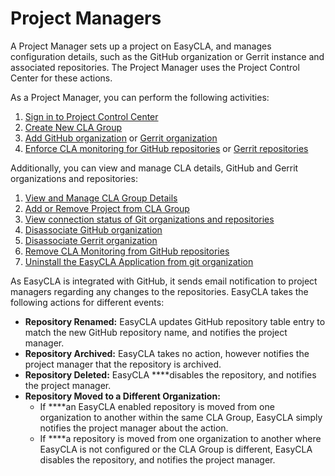 # Project Managers

A Project Manager sets up a project on EasyCLA, and manages configuration details, such as the GitHub organization or Gerrit instance and associated repositories. The Project Manager uses the Project Control Center for these actions.

As a Project Manager, you can perform the following activities:

1. [Sign in to Project Control Center](sign-in-to-project-control-center.md)
2. [Create New CLA Group](create-new-cla-group.md)
3. [Add GitHub organization](add-and-manage-git-organizations-and-repositories/#add-github-organization) or [Gerrit organization](add-and-manage-git-organizations-and-repositories/#add-gerrit-organization)
4. [Enforce CLA monitoring for GitHub repositories](add-and-manage-git-organizations-and-repositories/enforce-or-remove-cla-monitoring.md#enforce-or-remove-cla-monitoring-from-github-repositories) or [Gerrit repositories](add-and-manage-git-organizations-and-repositories/enforce-or-remove-cla-monitoring.md#enforce-cla-monitoring-for-gerrit-repositories)

Additionally, you can view and manage CLA details, GitHub and Gerrit organizations and repositories:

1. [View and Manage CLA Group Details](view-and-manage-cla-group-details.md)
2. [Add or Remove Project from CLA Group](add-or-remove-a-project-from-cla-group.md)
3. [View connection status of Git organizations and repositories](add-and-manage-git-organizations-and-repositories/view-connection-status-of-git-organizations-and-repositories.md)
4. [Disassociate GitHub organization](add-and-manage-git-organizations-and-repositories/#disassociate-github-organization)
5. [Disassociate Gerrit organization](add-and-manage-git-organizations-and-repositories/#disassociate-gerrit-organization)
6. [Remove CLA Monitoring from GitHub repositories](add-and-manage-git-organizations-and-repositories/enforce-or-remove-cla-monitoring.md#enforce-or-remove-cla-monitoring-from-github-repositories)
7. [Uninstall the EasyCLA Application from git organization](uninstall-the-easycla-application.md)

As EasyCLA is integrated with GitHub, it sends email notification to project managers regarding any changes to the repositories. EasyCLA takes the following actions for different events:

* **Repository Renamed:** EasyCLA updates GitHub repository table entry to match the new GitHub repository name, and notifies the project manager.
* **Repository Archived:** EasyCLA takes no action, however notifies the project manager that the repository is archived.
* **Repository Deleted:** EasyCLA ****disables the repository, and notifies the project manager.
* **Repository Moved to a Different Organization:** 
  * If ****an EasyCLA enabled repository is moved from one organization to another within the same CLA Group, EasyCLA simply notifies the project manager about the action.
  * If ****a repository is moved from one organization to another where EasyCLA is not configured or the CLA Group is different, EasyCLA disables the repository, and notifies the project manager.

